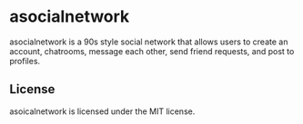 # asocialnetwork

asocialnetwork is a 90s style social network that allows users to create an account, chatrooms, message each other, send friend requests, and post to profiles.

## License
asoicalnetwork is licensed under the MIT license.
